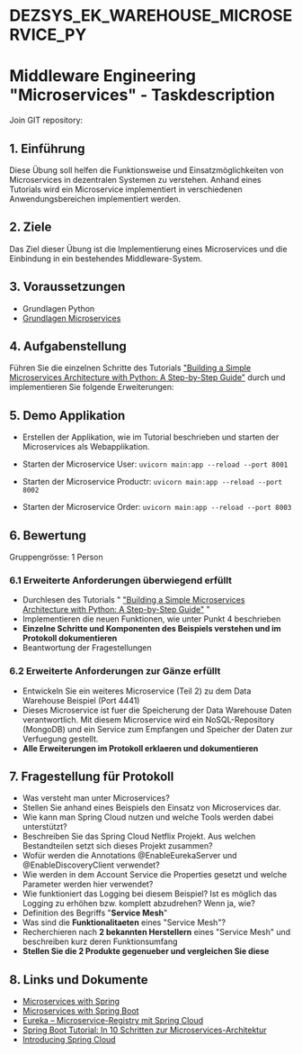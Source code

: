 # DEZSYS_EK_WAREHOUSE_MICROSERVICE_PY

# Middleware Engineering "Microservices" - Taskdescription  

Join GIT repository:   []()

## 1. Einführung

Diese Übung soll helfen die Funktionsweise und Einsatzmöglichkeiten von Microservices in dezentralen Systemen zu verstehen. Anhand eines Tutorials wird ein Microservice implementiert in verschiedenen Anwendungsbereichen implementiert werden.

## 2. Ziele

Das Ziel dieser Übung ist die Implementierung eines Microservices und die Einbindung in ein bestehendes Middleware-System.

## 3. Voraussetzungen

* Grundlagen Python
* [Grundlagen Microservices](https://www.edureka.co/blog/what-is-microservices/)

## 4. Aufgabenstellung

Führen Sie die einzelnen Schritte des Tutorials ["Building a Simple Microservices Architecture with Python: A Step-by-Step Guide"](https://medium.com/@bittusinghtech/building-a-simple-microservices-architecture-with-python-a-step-by-step-guide-c41da2cd4631) durch und implementieren Sie folgende Erweiterungen:

## 5. Demo Applikation

* Erstellen der Applikation, wie im Tutorial beschrieben und starten der Microservices als Webapplikation.  

* Starten der Microservice User:
  `uvicorn main:app --reload --port 8001`  

* Starten der Microservice Productr:
  `uvicorn main:app --reload --port 8002`  

* Starten der Microservice Order:
  `uvicorn main:app --reload --port 8003`  

## 6. Bewertung
Gruppengrösse: 1 Person  

### 6.1 Erweiterte Anforderungen **überwiegend erfüllt**
- Durchlesen des Tutorials " ["Building a Simple Microservices Architecture with Python: A Step-by-Step Guide"](https://medium.com/@bittusinghtech/building-a-simple-microservices-architecture-with-python-a-step-by-step-guide-c41da2cd4631) "
- Implementieren die neuen Funktionen, wie unter Punkt 4 beschrieben
- **Einzelne Schritte und Komponenten des Beispiels verstehen und im Protokoll dokumentieren**
- Beantwortung der Fragestellungen  

### 6.2 Erweiterte Anforderungen **zur Gänze erfüllt**
- Entwickeln Sie ein weiteres Microservice (Teil 2) zu dem Data Warehouse Beispiel (Port 4441)
- Dieses Microservice ist fuer die Speicherung der Data Warehouse Daten verantwortlich. Mit diesem Microservice wird ein NoSQL-Repository (MongoDB) und ein Service zum Empfangen und Speicher der Daten zur Verfuegung gestellt.
- **Alle Erweiterungen im Protokoll erklaeren und dokumentieren**

## 7. Fragestellung für Protokoll

+ Was versteht man unter Microservices?
+ Stellen Sie anhand eines Beispiels den Einsatz von Microservices dar.
+ Wie kann man Spring Cloud nutzen und welche Tools werden dabei unterstützt?
+ Beschreiben Sie das Spring Cloud Netflix Projekt. Aus welchen Bestandteilen setzt sich dieses Projekt zusammen?
+ Wofür werden die Annotations @EnableEurekaServer und @EnableDiscoveryClient verwendet?
+ Wie werden in dem Account Service die Properties gesetzt und welche Parameter werden hier verwendet?
+ Wie funktioniert das Logging bei diesem Beispiel? Ist es möglich das Logging zu erhöhen bzw. komplett abzudrehen?
  Wenn ja, wie?
+ Definition des Begriffs "**Service Mesh**"
+ Was sind die **Funktionalitaeten** eines "Service Mesh"?
+ Recherchieren nach **2 bekannten Herstellern** eines "Service Mesh" und beschreiben kurz deren Funktionsumfang
+ **Stellen Sie die 2 Produkte gegenueber und vergleichen Sie diese**

## 8. Links und Dokumente
* [Microservices with Spring](https://spring.io/blog/2015/07/14/microservices-with-spring)
* [Microservices with Spring Boot](https://medium.com/omarelgabrys-blog/microservices-with-spring-boot-intro-to-microservices-part-1-c0d24cd422c3)
* [Eureka – Microservice-Registry mit Spring Cloud](https://www.heise.de/developer/artikel/Eureka-Microservice-Registry-mit-Spring-Cloud-2848238.html?seite=all)
* [Spring Boot Tutorial: In 10 Schritten zur Microservices-Architektur](https://jaxenter.de/spring-boot-tutorial-microservices-cloud-foundry-kubernetes-58695)
* [Introducing Spring Cloud](https://spring.io/blog/2014/06/03/introducing-spring-cloud)
